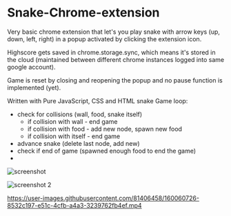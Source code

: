 # Snake-Chrome-extension

Very basic chrome extension that let's you play snake with arrow keys (up, down, left, right) in a popup activated by clicking the extension icon.

Highscore gets saved in chrome.storage.sync, which means it's stored in the cloud (maintained between different chrome instances logged into same google account). 

Game is reset by closing and reopening the popup and no pause function is implemented (yet).

Written with Pure JavaScript, CSS and HTML snake
Game loop:
- check for collisions (wall, food, snake itself)
  - if collision with wall - end game
  - if collision with food - add new node, spawn new food
  - if collision with itself - end game
- advance snake (delete last node, add new)
- check if end of game (spawned enough food to end the game)
- 
![screenshot](https://user-images.githubusercontent.com/81406458/160060701-a007e076-5e2d-4633-b885-1c34accde08c.png)

![screenshot 2](https://user-images.githubusercontent.com/81406458/160060715-338bc825-84e2-4fac-a630-ec891c1edeb8.png)

https://user-images.githubusercontent.com/81406458/160060726-8532c197-e51c-4cfb-a4a3-3239762fb4ef.mp4

